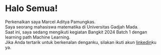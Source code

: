 # Halo Semua!
Perkenalkan saya Marcel Aditya Pamungkas. <br>
Saya seorang mahasiswa matematika di Universitas Gadjah Mada. <br>
Saat ini, saya sedang mengikuti kegiatan Bangkit 2024 Batch 1 dengan learning path Machine Learning. <br>
Jika Anda tertarik untuk berkenalan denganku, silakan ikuti akun [linkedin](https://www.linkedin.com/in/marceladityapamungkas/)ku ya.
